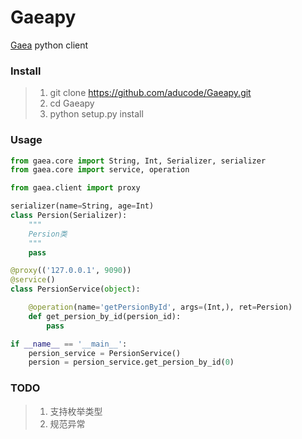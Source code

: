 # Gaeapy

[Gaea](https://github.com/58code/Gaea) python client

### Install

> 1. git clone https://github.com/aducode/Gaeapy.git
> 2. cd Gaeapy
> 3. python setup.py install

### Usage

```python
from gaea.core import String, Int, Serializer, serializer
from gaea.core import service, operation

from gaea.client import proxy

serializer(name=String, age=Int)
class Persion(Serializer):
    """
    Persion类
    """
    pass

@proxy(('127.0.0.1', 9090))
@service()
class PersionService(object):

    @operation(name='getPersionById', args=(Int,), ret=Persion)
    def get_persion_by_id(persion_id):
        pass

if __name__ == '__main__':
    persion_service = PersionService()
    persion = persion_service.get_persion_by_id(0)
```

### TODO

> 1. 支持枚举类型
> 2. 规范异常
